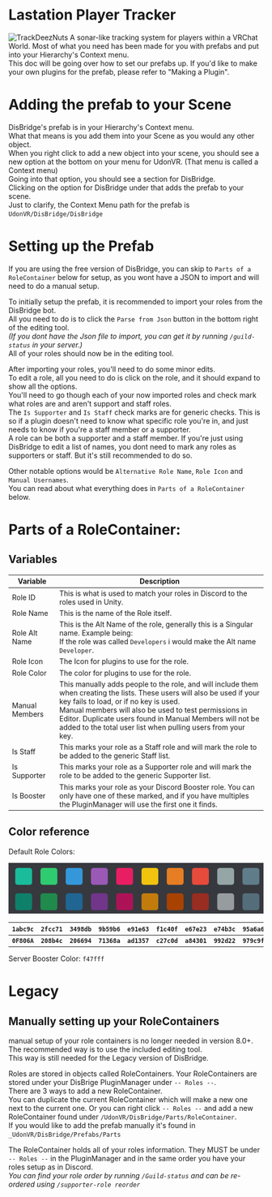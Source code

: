 # Lastation Player Tracker

![TrackDeezNuts](playertracker.png)
A sonar-like tracking system for players within a VRChat World.
Most of what you need has been made for you with prefabs and put into your Hierarchy's Context menu.
<br>This doc will be going over how to set our prefabs up. If you'd like to make your own plugins for the prefab,
please refer to "Making a Plugin".

# Adding the prefab to your Scene
DisBridge's prefab is in your Hierarchy's Context menu.
<br>What that means is you add them into your Scene as you would any other object.
<br>When you right click to add a new object into your scene, you should see a new option at the bottom on your menu for UdonVR. (That menu is called a Context menu)
<br>Going into that option, you should see a section for DisBridge.
<br>Clicking on the option for DisBridge under that adds the prefab to your scene.
<br>Just to clarify, the Context Menu path for the prefab is `UdonVR/DisBridge/DisBridge`

# Setting up the Prefab
If you are using the free version of DisBridge, you can skip to `Parts of a RoleContainer` below for setup, as you wont have a JSON to import and will need to do a manual setup.

To initially setup the prefab, it is recommended to import your roles from the DisBridge bot.
<br>All you need to do is to click the `Parse from Json` button in the bottom right of the editing tool.
<br><i>(If you dont have the Json file to import, you can get it by running `/guild-status` in your server.)</i>
<br>All of your roles should now be in the editing tool.

After importing your roles, you'll need to do some minor edits.
<br>To edit a role, all you need to do is click on the role, and it should expand to show all the options.
<br>You'll need to go though each of your now imported roles and check mark what roles are and aren't support and staff roles.
<br>The `Is Supporter` and `Is Staff` check marks are for generic checks. This is so if a plugin doesn't need to know what specific role you're in, and just needs to know if you're a staff member or a supporter.
<br>A role can be both a supporter and a staff member. If you're just using DisBridge to edit a list of names, you dont need to mark any roles as supporters or staff. But it's still recommended to do so.

Other notable options would be `Alternative Role Name`, `Role Icon` and `Manual Usernames`.
<br>You can read about what everything does in `Parts of a RoleContainer` below.

# Parts of a RoleContainer:

## Variables

| Variable       | Description                                                                                                                                                                                                                                                                                                                                                |
|----------------|------------------------------------------------------------------------------------------------------------------------------------------------------------------------------------------------------------------------------------------------------------------------------------------------------------------------------------------------------------|
| Role ID        | This is what is used to match your roles in Discord to the roles used in Unity.                                                                                                                                                                                                                                                                            |
| Role Name      | This is the name of the Role itself.                                                                                                                                                                                                                                                                                                                       |
| Role Alt Name  | This is the Alt Name of the role, generally this is a Singular name. Example being:<br>If the role was called `Developers` i would make the Alt name `Developer`.                                                                                                                                                                                          |
| Role Icon      | The Icon for plugins to use for the role.                                                                                                                                                                                                                                                                                                                  |
| Role Color     | The color for plugins to use for the role.                                                                                                                                                                                                                                                                                                                 |
| Manual Members | This manually adds people to the role, and will include them when creating the lists. These users will also be used if your key fails to load, or if no key is used.<br>Manual members will also be used to test permissions in Editor. Duplicate users found in Manual Members will not be added to the total user list when pulling users from your key. |
| Is Staff       | This marks your role as a Staff role and will mark the role to be added to the generic Staff list.                                                                                                                                                                                                                                                         |
| Is Supporter   | This marks your role as a Supporter role and will mark the role to be added to the generic Supporter list.                                                                                                                                                                                                                                                 |
| Is Booster     | This marks your role as your Discord Booster role. You can only have one of these marked, and if you have multiples the PluginManager will use the first one it finds.                                                                                                                                                                                     |

## Color reference

Default Role Colors:

![Discord role color reference](https://raw.githubusercontent.com/UdonVR/DisBridge/main/Images/DiscordColorPallet.png)

|  `1abc9c`   |  `2fcc71`   |  `3498db`   |  `9b59b6`   |  `e91e63`   |  `f1c40f`   |  `e67e23`   |  `e74b3c`   |  `95a6a6`   |  `607d8b`   |
|:-----------:|:-----------:|:-----------:|:-----------:|:-----------:|:-----------:|:-----------:|:-----------:|:-----------:|:-----------:|
| <b>`0F806A` | <b>`208b4c` | <b>`206694` | <b>`71368a` | <b>`ad1357` | <b>`c27c0d` | <b>`a84301` | <b>`992d22` | <b>`979c9f` | <b>`546e7a` |

Server Booster Color: `f47fff`

# Legacy

## Manually setting up your RoleContainers
manual setup of your role containers is no longer needed in version 8.0+. The recommended way is to use the included editing tool.
<br>This way is still needed for the Legacy version of DisBridge.

Roles are stored in objects called RoleContainers. Your RoleContainers are stored under your DisBrige PluginManager under `-- Roles --`.
<br>There are 3 ways to add a new RoleContainer.
<br>You can duplicate the current RoleContainer which will make a new one next to the current one. Or you can right click `-- Roles --` and add a new RoleContainer found under `/UdonVR/DisBridge/Parts/RoleContainer`.
<br>If you would like to add the prefab manually it's found in `_UdonVR/DisBridge/Prefabs/Parts`

The RoleContainer holds all of your roles information. They MUST be under `-- Roles --` in the PluginManager and in the same order you have your roles setup as in Discord.
*<br>You can find your role order by running `/Guild-status` and can be re-ordered using `/supporter-role reorder`*
